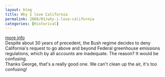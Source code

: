 ```yaml
---
layout: blog
title: Why I love California
permalink: 2008/01/why-i-love-california
categories: [Historical]
---
```


<p><a href="http://www.csmonitor.com/2008/0104/p02s01-usgn.html">more info</a><br />
Despite about 30 years of precedent, the Bush regime decides to deny California's request to go above and beyond Federal greenhouse emissions regulations, which by all accounts are inadequate. The reason? It would be confusing.<br />
Thanks George, that's a really good one. We can't clean up the air, it's too confusing!<br />
